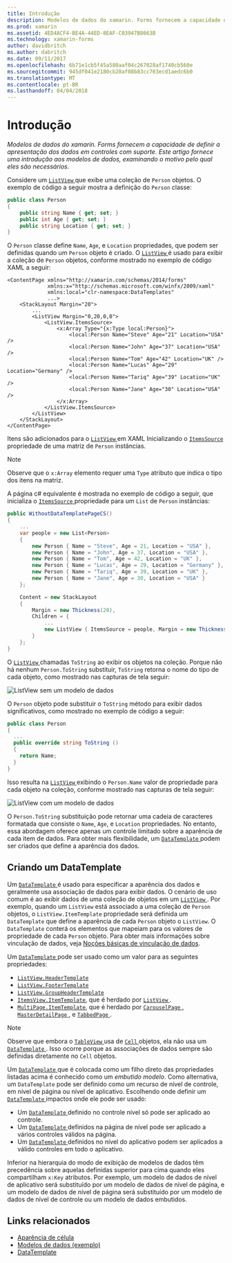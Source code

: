 ```yaml
---
title: Introdução
description: Modelos de dados do xamarin. Forms fornecem a capacidade de definir a apresentação dos dados em controles com suporte. Este artigo fornece uma introdução aos modelos de dados, examinando o motivo pelo qual eles são necessários.
ms.prod: xamarin
ms.assetid: 4ED4ACF4-BE4A-44ED-8EAF-C03947B8663B
ms.technology: xamarin-forms
author: davidbritch
ms.author: dabritch
ms.date: 09/11/2017
ms.openlocfilehash: 6b71e1cb5f45a580aaf04c267028af1740cb560e
ms.sourcegitcommit: 945df041e2180cb20af08b83cc703ecd1aedc6b0
ms.translationtype: MT
ms.contentlocale: pt-BR
ms.lasthandoff: 04/04/2018
---
```

# <a name="introduction"></a>Introdução

_Modelos de dados do xamarin. Forms fornecem a capacidade de definir a apresentação dos dados em controles com suporte. Este artigo fornece uma introdução aos modelos de dados, examinando o motivo pelo qual eles são necessários._

Considere um [ `ListView` ](https://developer.xamarin.com/api/type/Xamarin.Forms.ListView/) que exibe uma coleção de `Person` objetos. O exemplo de código a seguir mostra a definição do `Person` classe:

```csharp
public class Person
{
    public string Name { get; set; }
    public int Age { get; set; }
    public string Location { get; set; }
}
```

O `Person` classe define `Name`, `Age`, e `Location` propriedades, que podem ser definidas quando um `Person` objeto é criado. O [ `ListView` ](https://developer.xamarin.com/api/type/Xamarin.Forms.ListView/) é usado para exibir a coleção de `Person` objetos, conforme mostrado no exemplo de código XAML a seguir:

```xaml
<ContentPage xmlns="http://xamarin.com/schemas/2014/forms"
             xmlns:x="http://schemas.microsoft.com/winfx/2009/xaml"
             xmlns:local="clr-namespace:DataTemplates"
             ...>
    <StackLayout Margin="20">
        ...
        <ListView Margin="0,20,0,0">
            <ListView.ItemsSource>
                <x:Array Type="{x:Type local:Person}">
                    <local:Person Name="Steve" Age="21" Location="USA" />
                    <local:Person Name="John" Age="37" Location="USA" />
                    <local:Person Name="Tom" Age="42" Location="UK" />
                    <local:Person Name="Lucas" Age="29" Location="Germany" />
                    <local:Person Name="Tariq" Age="39" Location="UK" />
                    <local:Person Name="Jane" Age="30" Location="USA" />
                </x:Array>
            </ListView.ItemsSource>
        </ListView>
    </StackLayout>
</ContentPage>
```

Itens são adicionados para o [ `ListView` ](https://developer.xamarin.com/api/type/Xamarin.Forms.ListView/) em XAML Inicializando o [ `ItemsSource` ](https://developer.xamarin.com/api/property/Xamarin.Forms.ItemsView%3CTVisual%3E.ItemsSource/) propriedade de uma matriz de `Person` instâncias.

> [!NOTE]
> Observe que o `x:Array` elemento requer uma `Type` atributo que indica o tipo dos itens na matriz.

A página c# equivalente é mostrada no exemplo de código a seguir, que inicializa o [ `ItemsSource` ](https://developer.xamarin.com/api/property/Xamarin.Forms.ItemsView%3CTVisual%3E.ItemsSource/) propriedade para um `List` de `Person` instâncias:

```csharp
public WithoutDataTemplatePageCS()
{
    ...
    var people = new List<Person>
    {
        new Person { Name = "Steve", Age = 21, Location = "USA" },
        new Person { Name = "John", Age = 37, Location = "USA" },
        new Person { Name = "Tom", Age = 42, Location = "UK" },
        new Person { Name = "Lucas", Age = 29, Location = "Germany" },
        new Person { Name = "Tariq", Age = 39, Location = "UK" },
        new Person { Name = "Jane", Age = 30, Location = "USA" }
    };

    Content = new StackLayout
    {
        Margin = new Thickness(20),
        Children = {
            ...
            new ListView { ItemsSource = people, Margin = new Thickness(0, 20, 0, 0) }
        }
    };
}
```

O [ `ListView` ](https://developer.xamarin.com/api/type/Xamarin.Forms.ListView/) chamadas `ToString` ao exibir os objetos na coleção. Porque não há nenhum `Person.ToString` substituir, `ToString` retorna o nome do tipo de cada objeto, como mostrado nas capturas de tela seguir:

![](introduction-images/no-data-template.png "ListView sem um modelo de dados")

O `Person` objeto pode substituir o `ToString` método para exibir dados significativos, como mostrado no exemplo de código a seguir:

```csharp
public class Person
{
  ...
  public override string ToString ()
  {
    return Name;
  }
}
```

Isso resulta na [ `ListView` ](https://developer.xamarin.com/api/type/Xamarin.Forms.ListView/) exibindo o `Person.Name` valor de propriedade para cada objeto na coleção, conforme mostrado nas capturas de tela seguir:

![](introduction-images/override-tostring.png "ListView com um modelo de dados")

O `Person.ToString` substituição pode retornar uma cadeia de caracteres formatada que consiste o `Name`, `Age`, e `Location` propriedades. No entanto, essa abordagem oferece apenas um controle limitado sobre a aparência de cada item de dados. Para obter mais flexibilidade, um [ `DataTemplate` ](https://developer.xamarin.com/api/type/Xamarin.Forms.DataTemplate/) podem ser criados que define a aparência dos dados.

## <a name="creating-a-datatemplate"></a>Criando um DataTemplate

Um [ `DataTemplate` ](https://developer.xamarin.com/api/type/Xamarin.Forms.DataTemplate/) é usado para especificar a aparência dos dados e geralmente usa associação de dados para exibir dados. O cenário de uso comum é ao exibir dados de uma coleção de objetos em um [ `ListView` ](https://developer.xamarin.com/api/type/Xamarin.Forms.ListView/). Por exemplo, quando um `ListView` está associado a uma coleção de `Person` objetos, o `ListView.ItemTemplate` propriedade será definida um `DataTemplate` que define a aparência de cada `Person` objeto o `ListView`. O `DataTemplate` conterá os elementos que mapeiam para os valores de propriedade de cada `Person` objeto. Para obter mais informações sobre vinculação de dados, veja [Noções básicas de vinculação de dados](~/xamarin-forms/xaml/xaml-basics/data-binding-basics.md).

Um [ `DataTemplate` ](https://developer.xamarin.com/api/type/Xamarin.Forms.DataTemplate/) pode ser usado como um valor para as seguintes propriedades:

- [`ListView.HeaderTemplate`](https://developer.xamarin.com/api/property/Xamarin.Forms.ListView.HeaderTemplate/)
- [`ListView.FooterTemplate`](https://developer.xamarin.com/api/property/Xamarin.Forms.ListView.FooterTemplate/)
- [`ListView.GroupHeaderTemplate`](https://developer.xamarin.com/api/property/Xamarin.Forms.ListView.GroupHeaderTemplate/)
- [`ItemsView.ItemTemplate`](https://developer.xamarin.com/api/type/Xamarin.Forms.ItemsView%3CTVisual%3E/), que é herdado por [ `ListView` ](https://developer.xamarin.com/api/type/Xamarin.Forms.ListView/).
- [`MultiPage.ItemTemplate`](https://developer.xamarin.com/api/type/Xamarin.Forms.MultiPage%3CT%3E/), que é herdado por [ `CarouselPage` ](https://developer.xamarin.com/api/type/Xamarin.Forms.CarouselPage/), [ `MasterDetailPage` ](https://developer.xamarin.com/api/type/Xamarin.Forms.MasterDetailPage/), e [ `TabbedPage` ](https://developer.xamarin.com/api/type/Xamarin.Forms.TabbedPage/).

> [!NOTE]
> Observe que embora o [ `TableView` ](https://developer.xamarin.com/api/type/Xamarin.Forms.TableView/) usa de [ `Cell` ](https://developer.xamarin.com/api/type/Xamarin.Forms.Cell/) objetos, ela não usa um [ `DataTemplate` ](https://developer.xamarin.com/api/type/Xamarin.Forms.DataTemplate/). Isso ocorre porque as associações de dados sempre são definidas diretamente no `Cell` objetos.

Um [ `DataTemplate` ](https://developer.xamarin.com/api/type/Xamarin.Forms.DataTemplate/) que é colocada como um filho direto das propriedades listadas acima é conhecido como um *embutido modelo*. Como alternativa, um `DataTemplate` pode ser definido como um recurso de nível de controle, em nível de página ou nível de aplicativo. Escolhendo onde definir um [ `DataTemplate` ](https://developer.xamarin.com/api/type/Xamarin.Forms.DataTemplate/) impactos onde ele pode ser usado:

- Um [ `DataTemplate` ](https://developer.xamarin.com/api/type/Xamarin.Forms.DataTemplate/) definido no controle nível só pode ser aplicado ao controle.
- Um [ `DataTemplate` ](https://developer.xamarin.com/api/type/Xamarin.Forms.DataTemplate/) definidos na página de nível pode ser aplicado a vários controles válidos na página.
- Um [ `DataTemplate` ](https://developer.xamarin.com/api/type/Xamarin.Forms.DataTemplate/) definidos no nível do aplicativo podem ser aplicados a válido controles em todo o aplicativo.

Inferior na hierarquia do modo de exibição de modelos de dados têm precedência sobre aquelas definidas superior para cima quando eles compartilham `x:Key` atributos. Por exemplo, um modelo de dados de nível de aplicativo será substituído por um modelo de dados de nível de página, e um modelo de dados de nível de página será substituído por um modelo de dados de nível de controle ou um modelo de dados embutidos.


## <a name="related-links"></a>Links relacionados

- [Aparência de célula](~/xamarin-forms/user-interface/listview/customizing-cell-appearance.md)
- [Modelos de dados (exemplo)](https://developer.xamarin.com/samples/xamarin-forms/templates/datatemplates/)
- [DataTemplate](https://developer.xamarin.com/api/type/Xamarin.Forms.DataTemplate/)
